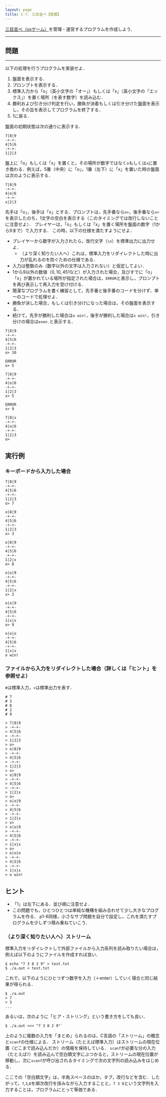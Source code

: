 ```yaml
---
layout: page
title: 1-7. 三目並べ【発展】
---
```


[三目並べ（oxゲーム）](https://ja.wikipedia.org/wiki/%E4%B8%89%E7%9B%AE%E4%B8%A6%E3%81%B9)を管理・運営するプログラムを作成しよう．

---
## 問題
---

以下の処理を行うプログラムを実装せよ．

1. 盤面を表示する．
2. プロンプトを表示する．
3. 標準入力から「o」（英小文字の「オー」）もしくは「x」（英小文字の「エックス」）を置く場所（を表す数字）を読み込む．
4. 勝利および引き分け判定を行い，勝負が決着もしくは引き分けた盤面を表示し，その旨を表示してプログラムを終了する．
5. 1に戻る．

盤面の初期状態は次の通りに表示する．

```
7|8|9
-+-+-
4|5|6
-+-+-
1|2|3
```

盤上に「o」もしくは「x」を置くと，その場所が数字ではなく`o`もしくは`x`に置き換わる．例えば，5番（中央）に「o」，1番（左下）に「x」を置いた時の盤面は次のように表示する．

```
7|8|9
-+-+-
4|o|6
-+-+-
x|2|3
```

先手は「o」，後手は「x」とする．プロンプトは，先手番なら`o>`，後手番なら`x>`を表示したのち，1文字の空白を表示する（このタイミングでは改行しないことに注意せよ）．
プレイヤーは，「o」もしくは「x」を置く場所を盤面の数字（1から9まで）で入力する．
この時，以下の仕様を満たすようにせよ．

+ プレイヤーから数字が入力されたら，改行文字（`\n`）を標準出力に出力せよ．
    - （より深く知りたい人へ）これは，標準入力をリダイレクトした時に出力が乱れるのを防ぐための仕様である．
+ 入力は整数のみ（数字以外の文字は入力されない）と仮定してよい．
+ 1から9以外の数値（$0,10,451$など）が入力された場合，及びすでに「o」「x」が置かれている場所が指定された場合は，`ERROR`と表示し，プロンプトを再び表示して再入力を受け付ける．
+ 簡潔なプログラムを書く練習として，先手番と後手番のコードを分けず、単一のコードで処理せよ．
+ 勝負が決した場合，もしくは引き分けになった場合は，その盤面を表示する．
+ 続けて，先手が勝利した場合は`o win!`，後手が勝利した場合は`x win!`，引き分けの場合は`even.`と表示する．

```
7|8|9
-+-+-
4|5|6
-+-+-
1|2|3
o> 10

ERROR
o> 5

7|8|9
-+-+-
4|o|6
-+-+-
1|2|3
x> 5

ERROR
x> 9

7|8|x
-+-+-
4|o|6
-+-+-
1|2|3
o>
```


## 実行例

### キーボードから入力した場合

```
7|8|9
-+-+-
4|5|6
-+-+-
1|2|3
o> 7

o|8|9
-+-+-
4|5|6
-+-+-
1|2|3
x> 3

o|8|9
-+-+-
4|5|6
-+-+-
1|2|x
o> 8

o|o|9
-+-+-
4|5|6
-+-+-
1|2|x
x> 2

o|o|9
-+-+-
4|5|6
-+-+-
1|x|x
o> 9

o|o|o
-+-+-
4|5|6
-+-+-
1|x|x
o win!
```

### ファイルから入力をリダイレクトした場合（詳しくは「ヒント」を参照せよ）

`#`は標準入力，`>`は標準出力を表す．

```
# 7
# 3
# 8
# 2
# 9

> 7|8|9
> -+-+-
> 4|5|6
> -+-+-
> 1|2|3
> o>
> o|8|9
> -+-+-
> 4|5|6
> -+-+-
> 1|2|3
> x>
> o|8|9
> -+-+-
> 4|5|6
> -+-+-
> 1|2|x
> o>
> o|o|9
> -+-+-
> 4|5|6
> -+-+-
> 1|2|x
> x>
> o|o|9
> -+-+-
> 4|5|6
> -+-+-
> 1|x|x
> o>
> o|o|o
> -+-+-
> 4|5|6
> -+-+-
> 1|x|x
> o win!
```

## ヒント

- 「1」は左下にある．並び順に注意せよ．
- この問題でも，ひとつひとつは単純な機構を組み合わせて少し大きなプログラムを作る．
p1-6同様，小さなサブ問題を自分で設定し，これを満たすプログラムを少しずつ積み重ねていこう．

### （より深く知りたい人へ）ストリーム
標準入力をリダイレクトして外部ファイルから入力系列を読み取りたい場合は，例えば以下のようにファイルを作成すれば良い．

```
$ echo "7 3 8 2 9" > test.txt
$ ./a.out < test.txt
```

これで，以下のようにひとつずつ数字を入力（＋enter）していく場合と同じ結果が得られる．

```
$ ./a.out
> 7
> 3
...
```

あるいは，次のように「ヒア・ストリング」という書き方をしても良い．

```
$ ./a.out <<< "7 3 8 2 9"`
```

上のように複数の入力を「まとめ」られるのは，C言語の「ストリーム」の概念と`scanf`の仕様による．
ストリーム（たとえば標準入力）はストリームの現在位置（どこまで読み込んだか）の情報を保持している．
`scanf`が必要な分の入力（たとえば`7`）を読み込んで空白類文字にぶつかると，ストリームの現在位置が移動し，次に`scanf`が呼び出されるタイミングで次の文字列の読み込みをはじめる．

ここでの「空白類文字」は，半角スペースのほか，タブ，改行などを含む．したがって，`7`,`3`,`8`を順次改行を挟みながら入力することと，`7 3 8`という文字列を入力することは，プログラムにとって等価である．
